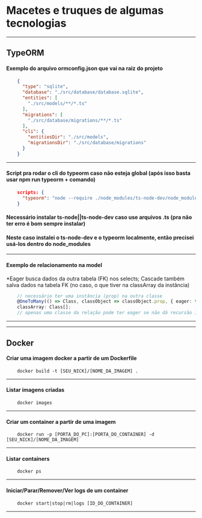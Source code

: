 # Macetes e truques de algumas tecnologias
*********************************************************************************************
## TypeORM

#### Exemplo do arquivo ormconfig.json que vai na raiz do projeto
```json
    {
      "type": "sqlite",
      "database": "./src/database/database.sqlite",
      "entities": [
        "./src/models/**/*.ts"
      ],
      "migrations": [
        "./src/database/migrations/**/*.ts"
      ],
      "cli": {
        "entitiesDir": "./src/models",
        "migrationsDir": "./src/database/migrations"
      }
    }
```
---------------------------------------------------------------------------------------------    

#### Script pra rodar o cli do typeorm caso não esteja global (após isso basta usar npm run typeorm + comando)
```json
    scripts: {
      "typeorm": "node --require ./node_modules/ts-node-dev/node_modules/ts-node/register ./node_modules/typeorm/cli.js"
    }
```
#### Necessário instalar ts-node||ts-node-dev caso use arquivos .ts (pra não ter erro é bom sempre instalar)
#### Neste caso instalei o ts-node-dev e o typeorm localmente, então precisei usá-los dentro do node_modules  
---------------------------------------------------------------------------------------------  

#### Exemplo de relacionamento na model
*Eager busca dados da outra tabela (FK) nos selects; Cascade também salva dados na tabela FK (no caso, o que tiver na classArray da instância) 
```ts
    // necessário ter uma instância (prop) na outra classe
    @OneToMany(() => Class, classObject => classObject.prop, { eager: true, cascade: true })
    classArray: Class[];
    // apenas uma classe da relação pode ter eager se não dá recursão infinita
```
*********************************************************************************************
*********************************************************************************************

## Docker

#### Criar uma imagem docker a partir de um Dockerfile
```shell
    docker build -t [SEU_NICK]/[NOME_DA_IMAGEM] .
```
---------------------------------------------------------------------------------------------  

#### Listar imagens criadas
```shell
    docker images
```
---------------------------------------------------------------------------------------------  

#### Criar um container a partir de uma imagem
```shell
    docker run -p [PORTA_DO_PC]:[PORTA_DO_CONTAINER] -d [SEU_NICK]/[NOME_DA_IMAGEM]
```
---------------------------------------------------------------------------------------------  

#### Listar containers
```shell
    docker ps
```
--------------------------------------------------------------------------------------------- 

#### Iniciar/Parar/Remover/Ver logs de um container
```shell
    docker start|stop|rm|logs [ID_DO_CONTAINER]
```
--------------------------------------------------------------------------------------------- 
